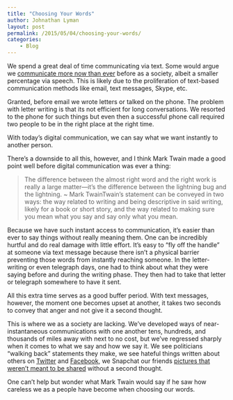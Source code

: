 ```yaml
---
title: "Choosing Your Words"
author: Johnathan Lyman
layout: post
permalink: /2015/05/04/choosing-your-words/
categories:
    - Blog
---
```


We spend a great deal of time communicating via text. Some would argue we [communicate more now than ever](http://www.bizzuka.com/company-blog/we-never-talk-any-more-why-text-messaging-has-replaced-the-phone-for-communication) before as a society, albeit a smaller percentage via speech. This is likely due to the proliferation&nbsp;of text-based communication methods like email, text messages, Skype, etc.

Granted, before email we wrote letters or talked on the phone. The problem with letter writing is that its not efficient for long conversations. We resorted to the phone for such things but even then a successful phone call required two people to be in the right place at the right time.

With today’s digital communication, we can say what we want instantly to another person.

There’s a downside to all this, however, and I think Mark Twain made a good point well before digital communication was ever a thing:

> The difference between the almost right word and the right work is really a large matter—it’s the difference between the lightning bug and the lightning. ~ Mark TwainTwain’s statement can be conveyed in two ways: the way related to writing and being descriptive in said writing, likely for a book or short story, and the way related to making sure you mean what you say and say only what you mean.

Because we have such instant access to communication, it’s easier than ever to say things without really meaning them. One can be incredibly hurtful and do real damage with little effort. It’s easy to “fly off the handle” at someone via text message because there isn’t a physical barrier preventing those words from instantly reaching someone. In the letter-writing or even telegraph days, one had to think about what they were saying before and during the writing phase. They then had to take that letter or telegraph somewhere to have it sent.

All this extra time serves as a good buffer period. With text messages, however, the moment one becomes upset at another, it takes two seconds to convey that anger and not give it a second thought.

This is where we as a society are lacking. We’ve developed ways of near-instantaneous communications with one another tens, hundreds, and thousands of miles away with next to no cost, but we’ve regressed sharply when it comes to what we say and how we say it. We see politicians “walking back” statements they make, we see hateful things written about others on [Twitter](http://www.theatlantic.com/technology/archive/2014/12/new-harassment-policy-for-twitter/383344/) and [Facebook](https://www.facebook.com/help/116326365118751), we Snapchat our friends [pictures that weren’t meant to be shared](https://www.google.com/search?client=safari&rls=en&q=snapchat+photo+leanks&ie=UTF-8&oe=UTF-8#rls=en&q=snapchat+photo+leaks) without a second thought.

One can’t help but wonder what Mark Twain would say if he saw how careless we as a people have become when choosing our words.

